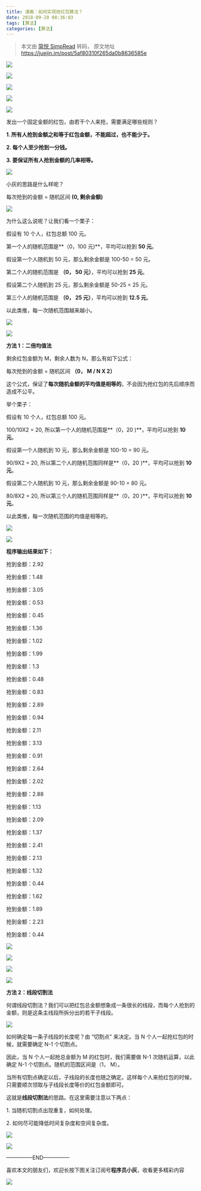 ```yaml
---
title: 漫画：如何实现抢红包算法？
date: 2018-09-28 08:36:03
tags: [算法]
categories: [算法]
---
```

> 本文由 [简悦 SimpRead](http://ksria.com/simpread/) 转码， 原文地址 https://juejin.im/post/5af80310f265da0b8636585e

![](https://user-gold-cdn.xitu.io/2018/5/13/16358ccf0cec56f5?imageView2/0/w/1280/h/960/format/webp/ignore-error/1)

![](https://user-gold-cdn.xitu.io/2018/5/13/16358ccf0d874699?imageView2/0/w/1280/h/960/format/webp/ignore-error/1)

![](https://user-gold-cdn.xitu.io/2018/5/13/16358ccf0d98abc2?imageView2/0/w/1280/h/960/format/webp/ignore-error/1)

![](https://user-gold-cdn.xitu.io/2018/5/13/16358ccf0dc98a48?imageView2/0/w/1280/h/960/format/webp/ignore-error/1)

![](https://user-gold-cdn.xitu.io/2018/5/13/16358ccf0dbc1780?imageView2/0/w/1280/h/960/format/webp/ignore-error/1)

发出一个固定金额的红包，由若干个人来抢，需要满足哪些规则？

**1\. 所有人抢到金额之和等于红包金额，不能超过，也不能少于。**

**2\. 每个人至少抢到一分钱。**

**3\. 要保证所有人抢到金额的几率相等。**

![](https://user-gold-cdn.xitu.io/2018/5/13/16358ccf0de1adad?imageView2/0/w/1280/h/960/format/webp/ignore-error/1)

小灰的思路是什么样呢？

每次抢到的金额 = 随机区间 **(0, 剩余金额)**

![](https://juejin.imdata:image/gif;base64,iVBORw0KGgoAAAANSUhEUgAAAAEAAAABCAYAAAAfFcSJAAAADUlEQVQImWNgYGBgAAAABQABh6FO1AAAAABJRU5ErkJggg==)

为什么这么说呢？让我们看一个栗子：

假设有 10 个人，红包总额 100 元。

第一个人的随机范围是**（0，100 元)**，平均可以抢到 **50 元**。

假设第一个人随机到 50 元，那么剩余金额是 100-50 = 50 元。

第二个人的随机范围是 **（0， 50 元）**，平均可以抢到 **25 元**。

假设第二个人随机到 25 元，那么剩余金额是 50-25 = 25 元。

第三个人的随机范围是 **（0， 25 元）**，平均可以抢到 **12.5 元**。

以此类推，每一次随机范围越来越小。

![](https://user-gold-cdn.xitu.io/2018/5/13/16358ccf25757aa4?imageView2/0/w/1280/h/960/format/webp/ignore-error/1)

![](https://user-gold-cdn.xitu.io/2018/5/13/16358ccf2a349168?imageView2/0/w/1280/h/960/format/webp/ignore-error/1)

**方法 1：二倍均值法**

剩余红包金额为 M，剩余人数为 N，那么有如下公式：

每次抢到的金额 = 随机区间 **（0， M / N X 2）**

这个公式，保证了**每次随机金额的平均值是相等的**，不会因为抢红包的先后顺序而造成不公平。

举个栗子：

假设有 10 个人，红包总额 100 元。

100/10X2 = 20, 所以第一个人的随机范围是**（0，20 )**，平均可以抢到 **10 元**。

假设第一个人随机到 10 元，那么剩余金额是 100-10 = 90 元。

90/9X2 = 20, 所以第二个人的随机范围同样是**（0，20 )**，平均可以抢到 **10 元**。

假设第二个人随机到 10 元，那么剩余金额是 90-10 = 80 元。

80/8X2 = 20, 所以第三个人的随机范围同样是**（0，20 )**，平均可以抢到 **10 元**。

以此类推，每一次随机范围的均值是相等的。

![](https://user-gold-cdn.xitu.io/2018/5/13/16358ccf2f380069?imageView2/0/w/1280/h/960/format/webp/ignore-error/1)

![](https://user-gold-cdn.xitu.io/2018/5/13/16358cf663a536e3?imageView2/0/w/1280/h/960/format/webp/ignore-error/1)

**程序输出结果如下：**

抢到金额：2.92

抢到金额：1.48

抢到金额：3.05

抢到金额：0.53

抢到金额：0.45

抢到金额：1.36

抢到金额：1.02

抢到金额：1.99

抢到金额：1.3

抢到金额：0.48

抢到金额：0.83

抢到金额：2.89

抢到金额：0.94

抢到金额：2.11

抢到金额：3.13

抢到金额：0.91

抢到金额：2.64

抢到金额：2.02

抢到金额：2.88

抢到金额：1.13

抢到金额：2.09

抢到金额：1.37

抢到金额：2.41

抢到金额：2.13

抢到金额：1.32

抢到金额：0.44

抢到金额：1.62

抢到金额：1.89

抢到金额：2.23

抢到金额：0.44

![](https://user-gold-cdn.xitu.io/2018/5/13/16358cfbe847f764?imageView2/0/w/1280/h/960/format/webp/ignore-error/1)

![](https://user-gold-cdn.xitu.io/2018/5/13/16358ccf3a144d92?imageView2/0/w/1280/h/960/format/webp/ignore-error/1)

![](https://user-gold-cdn.xitu.io/2018/5/13/16358ccf308b5533?imageView2/0/w/1280/h/960/format/webp/ignore-error/1)

![](https://user-gold-cdn.xitu.io/2018/5/13/16358ccf3f164445?imageView2/0/w/1280/h/960/format/webp/ignore-error/1)

**方法 2：线段切割法**

何谓线段切割法？我们可以把红包总金额想象成一条很长的线段，而每个人抢到的金额，则是这条主线段所拆分出的若干子线段。

![](https://user-gold-cdn.xitu.io/2018/5/13/16358ccf48ea0438?imageView2/0/w/1280/h/960/format/webp/ignore-error/1)

如何确定每一条子线段的长度呢？由 “切割点” 来决定。当 N 个人一起抢红包的时候，就需要确定 N-1 个切割点。

因此，当 N 个人一起抢总金额为 M 的红包时，我们需要做 N-1 次随机运算，以此确定 N-1 个切割点。随机的范围区间是（1， M）。

当所有切割点确定以后，子线段的长度也随之确定。这样每个人来抢红包的时候，只需要顺次领取与子线段长度等价的红包金额即可。

这就是**线段切割法**的思路。在这里需要注意以下两点：

1\. 当随机切割点出现重复，如何处理。

2\. 如何尽可能降低时间复杂度和空间复杂度。

![](https://user-gold-cdn.xitu.io/2018/5/13/16358ccf49c3e366?imageView2/0/w/1280/h/960/format/webp/ignore-error/1)

![](https://user-gold-cdn.xitu.io/2018/5/13/16358ccf4d587d0b?imageView2/0/w/1280/h/960/format/webp/ignore-error/1)

—————END—————

喜欢本文的朋友们，欢迎长按下图关注订阅号**程序员小灰**，收看更多精彩内容

![](https://user-gold-cdn.xitu.io/2018/5/13/16358cd7d0c36b28?imageView2/0/w/1280/h/960/format/webp/ignore-error/1)
